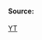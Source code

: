 #### Source:
[YT](https://www.youtube.com/watch?v=PRmUybI61cA&list=PL3uLubnzL2Tlbyrr2GFVRE7Azo8FJe-dJ&index=4)

